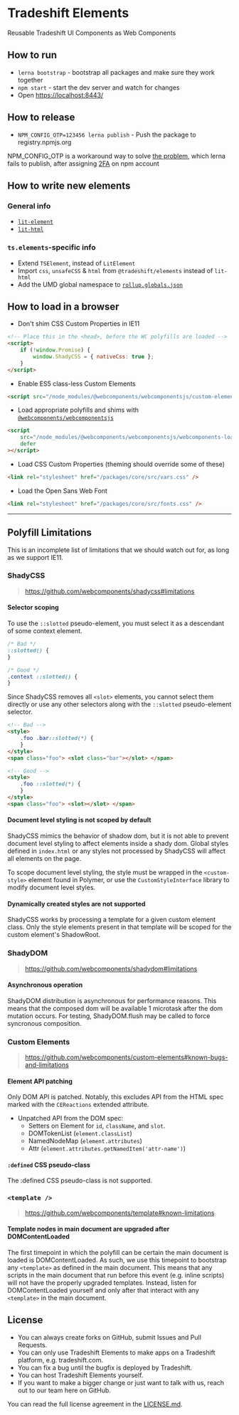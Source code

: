 # Tradeshift Elements

Reusable Tradeshift UI Components as Web Components

## How to run

- `lerna bootstrap` - bootstrap all packages and make sure they work together
- `npm start` - start the dev server and watch for changes
- Open [https://localhost:8443/](https://localhost:8443/)

## How to release

- `NPM_CONFIG_OTP=123456 lerna publish` - Push the package to registry.npmjs.org

NPM_CONFIG_OTP is a workaround way to solve [the problem](https://github.com/lerna/lerna/issues/1137), which lerna fails to publish, after assigning [2FA](https://docs.npmjs.com/about-two-factor-authentication) on npm account

## How to write new elements

### General info

- [`lit-element`](https://lit-element.polymer-project.org/)
- [`lit-html`](https://lit-html.polymer-project.org/)

### `ts.elements`-specific info

- Extend `TSElement`, instead of `LitElement`
- Import `css`, `unsafeCSS` & `html` from `@tradeshift/elements` instead of `lit-html`
- Add the UMD global namespace to [`rollup.globals.json`](https://github.com/Tradeshift/elements/blob/master/rollup.globals.json)

## How to load in a browser

- Don't shim CSS Custom Properties in IE11

```html
<!-- Place this in the <head>, before the WC polyfills are loaded -->
<script>
	if (!window.Promise) {
		window.ShadyCSS = { nativeCss: true };
	}
</script>
```

- Enable ES5 class-less Custom Elements

```html
<script src="/node_modules/@webcomponents/webcomponentsjs/custom-elements-es5-adapter.js"></script>
```

- Load appropriate polyfills and shims with [`@webcomponents/webcomponentsjs`](https://github.com/webcomponents/webcomponentsjs)

```html
<script
	src="/node_modules/@webcomponents/webcomponentsjs/webcomponents-loader.js"
	defer
></script>
```

- Load CSS Custom Properties (theming should override some of these)

```html
<link rel="stylesheet" href="/packages/core/src/vars.css" />
```

- Load the Open Sans Web Font

```html
<link rel="stylesheet" href="/packages/core/src/fonts.css" />
```

---

## Polyfill Limitations

This is an incomplete list of limitations that we should watch out for, as long as we support IE11.

### ShadyCSS

> https://github.com/webcomponents/shadycss#limitations

#### Selector scoping

To use the `::slotted` pseudo-element, you must select it as a descendant of some context element.

```css
/* Bad */
::slotted() {
}

/* Good */
.context ::slotted() {
}
```

Since ShadyCSS removes all `<slot>` elements, you cannot select them directly or use any other selectors along with the `::slotted` pseudo-element selector.

```html
<!-- Bad -->
<style>
	.foo .bar::slotted(*) {
	}
</style>
<span class="foo"> <slot class="bar"></slot> </span>
```

```html
<!-- Good -->
<style>
	.foo ::slotted(*) {
	}
</style>
<span class="foo"> <slot></slot> </span>
```

#### Document level styling is not scoped by default

ShadyCSS mimics the behavior of shadow dom, but it is not able to prevent document level styling to affect elements inside a shady dom. Global styles defined in `index.html` or any styles not processed by ShadyCSS will affect all elements on the page.

To scope document level styling, the style must be wrapped in the `<custom-style>` element found in Polymer, or use the `CustomStyleInterface` library to modify document level styles.

#### Dynamically created styles are not supported

ShadyCSS works by processing a template for a given custom element class. Only the style elements present in that template will be scoped for the custom element's ShadowRoot.

### ShadyDOM

> https://github.com/webcomponents/shadydom#limitations

#### Asynchronous operation

ShadyDOM distribution is asynchronous for performance reasons. This means that the composed dom will be available 1 microtask after the dom mutation occurs. For testing, ShadyDOM.flush may be called to force syncronous composition.

### Custom Elements

> https://github.com/webcomponents/custom-elements#known-bugs-and-limitations

#### Element API patching

Only DOM API is patched. Notably, this excludes API from the HTML spec marked with the `CEReactions` extended attribute.

- Unpatched API from the DOM spec:
  - Setters on Element for `id`, `className`, and `slot`.
  - DOMTokenList (`element.classList`)
  - NamedNodeMap (`element.attributes`)
  - Attr (`element.attributes.getNamedItem('attr-name')`)

#### `:defined` CSS pseudo-class

The :defined CSS pseudo-class is not supported.

### `<template />`

> https://github.com/webcomponents/template#known-limitations

#### Template nodes in main document are upgraded after DOMContentLoaded

The first timepoint in which the polyfill can be certain the main document is loaded is DOMContentLoaded. As such, we use this timepoint to bootstrap any `<template>` as defined in the main document. This means that any scripts in the main document that run before this event (e.g. inline scripts) will not have the properly upgraded templates. Instead, listen for DOMContentLoaded yourself and only after that interact with any `<template>` in the main document.

## License

- You can always create forks on GitHub, submit Issues and Pull Requests.
- You can only use Tradeshift Elements to make apps on a Tradeshift platform, e.g. tradeshift.com.
- You can fix a bug until the bugfix is deployed by Tradeshift.
- You can host Tradeshift Elements yourself.
- If you want to make a bigger change or just want to talk with us, reach out to our team here on GitHub.

You can read the full license agreement in the [LICENSE.md](https://github.com/Tradeshift/elements/blob/master/LICENSE.md).
